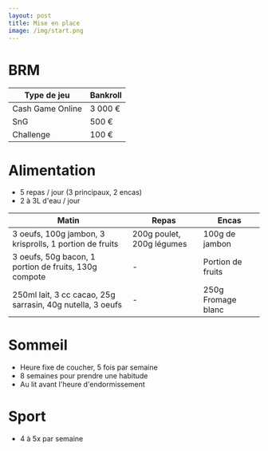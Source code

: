 ```yaml
---
layout: post
title: Mise en place
image: /img/start.png
---
```


# BRM

|Type de jeu|Bankroll|
|-|-|
|Cash Game Online|3 000 €|
|SnG|500 €|
|Challenge|100 €|

# Alimentation

- 5 repas / jour (3 principaux, 2 encas)
- 2 à 3L d'eau / jour

|Matin|Repas|Encas|
|-|-|-|
|3 oeufs, 100g jambon, 3 krisprolls, 1 portion de fruits|200g poulet, 200g légumes|100g de jambon|
|3 oeufs, 50g bacon, 1 portion de fruits, 130g compote|-|Portion de fruits|
|250ml lait, 3 cc cacao, 25g sarrasin, 40g nutella, 3 oeufs|-|250g Fromage blanc|

# Sommeil

- Heure fixe de coucher, 5 fois par semaine
- 8 semaines pour prendre une habitude
- Au lit avant l'heure d'endormissement

# Sport

- 4 à 5x par semaine
<!--stackedit_data:
eyJoaXN0b3J5IjpbNzAyNDEzNjQ1LDMyMjMxODk4MSwtNjU3MT
Q4NzIzLC0xNjcxMzgxNjQ4LDczMDk5ODExNl19
-->